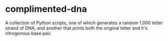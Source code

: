 # complimented-dna
A collection of Python scripts, one of which generates a random 1,000 letter strand of DNA, and another that prints both the original letter and it's nitrogenous base pair.
